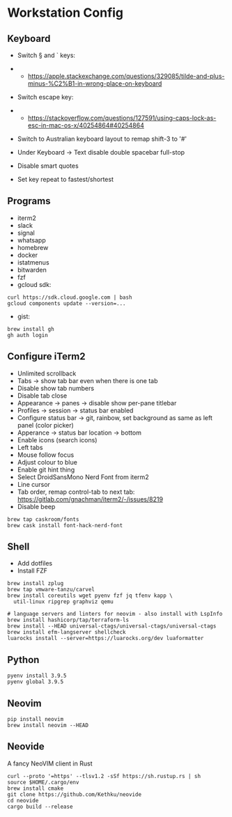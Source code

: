 # Workstation Config

## Keyboard
* Switch § and ` keys:

* * https://apple.stackexchange.com/questions/329085/tilde-and-plus-minus-%C2%B1-in-wrong-place-on-keyboard

* Switch escape key:

* * https://stackoverflow.com/questions/127591/using-caps-lock-as-esc-in-mac-os-x/40254864#40254864

* Switch to Australian keyboard layout to remap shift-3 to '#'

* Under Keyboard -> Text disable double spacebar full-stop

* Disable smart quotes

* Set key repeat to fastest/shortest

## Programs
* iterm2
* slack
* signal
* whatsapp
* homebrew
* docker
* istatmenus
* bitwarden
* fzf
* gcloud sdk:

```
curl https://sdk.cloud.google.com | bash
gcloud components update --version=...
```

* gist:
```
brew install gh
gh auth login
```

## Configure iTerm2
* Unlimited scrollback
* Tabs -> show tab bar even when there is one tab
* Disable show tab numbers
* Disable tab close
* Appearance -> panes -> disable show per-pane titlebar
* Profiles -> session -> status bar enabled
* Configure status bar -> git, rainbow, set background as same as left panel
  (color picker)
* Apperance -> status bar location -> bottom
* Enable icons (search icons)
* Left tabs
* Mouse follow focus
* Adjust colour to blue
* Enable git hint thing
* Select DroidSansMono Nerd Font from iterm2
* Line cursor
* Tab order, remap control-tab to next tab: https://gitlab.com/gnachman/iterm2/-/issues/8219
* Disable beep
```
brew tap caskroom/fonts
brew cask install font-hack-nerd-font
```

## Shell
* Add dotfiles
* Install FZF
```
brew install zplug
brew tap vmware-tanzu/carvel
brew install coreutils wget pyenv fzf jq tfenv kapp \
  util-linux ripgrep graphviz qemu

# language servers and linters for neovim - also install with LspInfo
brew install hashicorp/tap/terraform-ls
brew install --HEAD universal-ctags/universal-ctags/universal-ctags
brew install efm-langserver shellcheck
luarocks install --server=https://luarocks.org/dev luaformatter
```

## Python
```
pyenv install 3.9.5
pyenv global 3.9.5
```

## Neovim
```
pip install neovim
brew install neovim --HEAD
```

## Neovide
A fancy NeoVIM client in Rust
```
curl --proto '=https' --tlsv1.2 -sSf https://sh.rustup.rs | sh
source $HOME/.cargo/env
brew install cmake
git clone https://github.com/Kethku/neovide
cd neovide
cargo build --release
```
